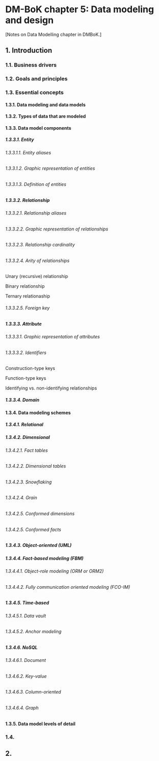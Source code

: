 # DM-BoK chapter 5: Data modeling and design

[Notes on Data Modelling chapter in DMBoK.]

## 1. Introduction

### 1.1. Business drivers

### 1.2. Goals and principles

### 1.3. Essential concepts

#### 1.3.1. Data modeling and data models

#### 1.3.2. Types of data that are modeled

#### 1.3.3. Data model components

##### 1.3.3.1. Entity

###### 1.3.3.1.1. Entity aliases

###### 1.3.3.1.2. Graphic representation of entities

###### 1.3.3.1.3. Definition of entities

##### 1.3.3.2. Relationship

###### 1.3.3.2.1. Relationship aliases

###### 1.3.3.2.2. Graphic representation of relationships

###### 1.3.3.2.3. Relationship cardinality

###### 1.3.3.2.4. Arity of relationships

Unary (recursive) relationship

Binary relationship

Ternary relationaship

###### 1.3.3.2.5. Foreign key

##### 1.3.3.3. Attribute

###### 1.3.3.3.1. Graphic representation of attributes

###### 1.3.3.3.2. Identifiers

Construction-type keys

Function-type keys

Identifying vs. non-identifying relationships

##### 1.3.3.4. Domain

#### 1.3.4. Data modeling schemes

##### 1.3.4.1. Relational

##### 1.3.4.2. Dimensional

###### 1.3.4.2.1. Fact tables

###### 1.3.4.2.2. Dimensional tables

###### 1.3.4.2.3. Snowflaking

###### 1.3.4.2.4. Grain 

###### 1.3.4.2.5. Conformed dimensions

###### 1.3.4.2.5. Conformed facts

##### 1.3.4.3. Object-oriented (UML)

##### 1.3.4.4. Fact-based modeling (FBM) 

###### 1.3.4.4.1. Object-role modeling (ORM or ORM2)

###### 1.3.4.4.2. Fully communication oriented modeling (FCO-IM) 

##### 1.3.4.5. Time-based

###### 1.3.4.5.1. Data vault

###### 1.3.4.5.2. Anchor modeling 

##### 1.3.4.6. NoSQL

###### 1.3.4.6.1. Document

###### 1.3.4.6.2. Key-value

###### 1.3.4.6.3. Column-oriented

###### 1.3.4.6.4. Graph

#### 1.3.5. Data model levels of detail

### 1.4.

## 2. 


